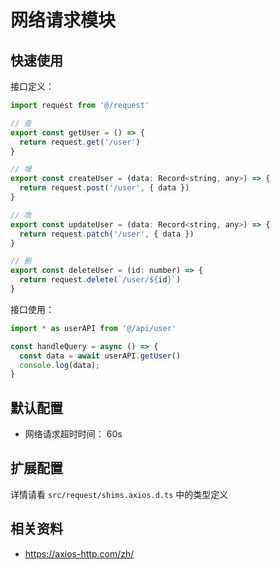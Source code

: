# 网络请求模块

## 快速使用

接口定义：

```js
import request from '@/request'

// 查
export const getUser = () => {
  return request.get('/user')
}

// 增
export const createUser = (data: Record<string, any>) => {
  return request.post('/user', { data })
}

// 改
export const updateUser = (data: Record<string, any>) => {
  return request.patch('/user', { data })
}

// 删
export const deleteUser = (id: number) => {
  return request.delete(`/user/${id}`)
}
```

接口使用：
```js
import * as userAPI from '@/api/user'

const handleQuery = async () => {
  const data = await userAPI.getUser()
  console.log(data);
}
```

## 默认配置

- 网络请求超时时间： 60s

## 扩展配置

详情请看 `src/request/shims.axios.d.ts` 中的类型定义

## 相关资料

- https://axios-http.com/zh/